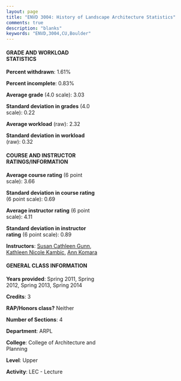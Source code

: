 ```yaml
---
layout: page
title: "ENVD 3004: History of Landscape Architecture Statistics"
comments: true
description: "blanks"
keywords: "ENVD,3004,CU,Boulder"
---
```

<head>
<script src="https://ajax.googleapis.com/ajax/libs/jquery/2.1.3/jquery.min.js"></script>
<script src="https://dl.dropboxusercontent.com/s/pc42nxpaw1ea4o9/highcharts.js?dl=0"></script>
<!-- <script src="../assets/js/highcharts.js"></script> -->
<style type="text/css">@font-face {
	font-family: "Bebas Neue";
	src: url(https://www.filehosting.org/file/details/544349/BebasNeue Regular.otf) format("opentype");
	}
	h1.Bebas { 
		font-family: "Bebas Neue", Verdana, Tahoma;
	}
</style>
</head>
<body>
	<div id="container" style="float: right; width: 45%; height: 88%; margin-left: 2.5%; margin-right: 2.5%;"></div>
	<script language="JavaScript">
		$(document).ready(function() {
		var chart = {type: 'column'};
		var title = {text: 'Grade Distribution'};
		var xAxis = {categories: ['A','B','C','D','F'],crosshair: true};
		var yAxis = {min: 0,title: {text: 'Percentage'}};
		var tooltip = {headerFormat: '<center><b><span style="font-size:20px">{point.key}</span></b></center>',
		               pointFormat: '<td style="padding:0"><b>{point.y:.1f}%</b></td>',
		               footerFormat: '</table>',shared: true,useHTML: true};
		var plotOptions = {column: {pointPadding: 0.0,borderWidth: 0}};  
		var credits = {enabled: false};var series= [{name: 'Percent',data: [40.36,35.45,15.75,5.91,2.53,]}];
		var json = {};
		json.chart = chart;
		json.title = title;
		json.tooltip = tooltip;
		json.xAxis = xAxis;
		json.yAxis = yAxis;  
		json.series = series;
		json.plotOptions = plotOptions;  
		json.credits = credits;
		$('#container').highcharts(json);
	});
	</script>
</body>
			   
#### GRADE AND WORKLOAD STATISTICS

**Percent withdrawn**: 1.61%

**Percent incomplete**: 0.83%

**Average grade** (4.0 scale): 3.03

**Standard deviation in grades** (4.0 scale): 0.22

**Average workload** (raw): 2.32

**Standard deviation in workload** (raw): 0.32

#### COURSE AND INSTRUCTOR RATINGS/INFORMATION

**Average course rating** (6 point scale): 3.66

**Standard deviation in course rating** (6 point scale): 0.69

**Average instructor rating** (6 point scale): 4.11

**Standard deviation in instructor rating** (6 point scale): 0.89

**Instructors**: <a href='../../instructors/Susan_Cathleen_Gunn'>Susan Cathleen Gunn</a>, <a href='../../instructors/Kathleen_Nicole_Kambic'>Kathleen Nicole Kambic</a>, <a href='../../instructors/Ann_Komara'>Ann Komara</a>

#### GENERAL CLASS INFORMATION

**Years provided**: Spring 2011, Spring 2012, Spring 2013, Spring 2014

**Credits**: 3

**RAP/Honors class?** Neither

**Number of Sections**: 4

**Department**: ARPL

**College**: College of Architecture and Planning

**Level**: Upper

**Activity**: LEC - Lecture
